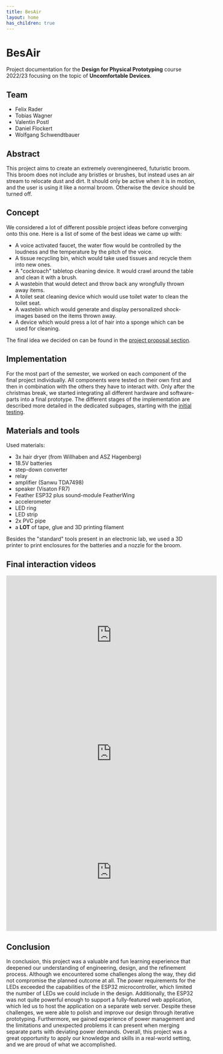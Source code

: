 ```yaml
---
title: BesAir
layout: home
has_children: true
---
```


# BesAir

Project documentation for the **Design for Physical Prototyping** course 2022/23 focusing on the topic of **Uncomfortable Devices**.

## Team

-   Felix Rader
-   Tobias Wagner
-   Valentin Postl
-   Daniel Flockert
-   Wolfgang Schwendtbauer

## Abstract

This project aims to create an extremely overengineered, futuristic broom.
This broom does not include any bristles or brushes, but instead uses an air stream to relocate dust and dirt.
It should only be active when it is in motion, and the user is using it like a normal broom.
Otherwise the device should be turned off.

## Concept

We considered a lot of different possible project ideas before converging onto this one.
Here is a list of some of the best ideas we came up with:

-   A voice activated faucet, the water flow would be controlled by the loudness and the temperature by the pitch of the voice.
-   A tissue recycling bin, which would take used tissues and recycle them into new ones.
-   A "cockroach" tabletop cleaning device. It would crawl around the table and clean it with a brush.
-   A wastebin that would detect and throw back any wrongfully thrown away items.
-   A toilet seat cleaning device which would use toilet water to clean the toilet seat.
-   A wastebin which would generate and display personalized shock-images based on the items thrown away.
-   A device which would press a lot of hair into a sponge which can be used for cleaning.

The final idea we decided on can be found in the [project proposal section](01_proposal).

## Implementation

For the most part of the semester, we worked on each component of the final project individually.
All components were tested on their own first and then in combination with the others they have to interact with.
Only after the christmas break, we started integrating all different hardware and software-parts into a final prototype.
The different stages of the implementation are described more detailed in the dedicated subpages, starting with the [initial testing](02_initial_testing).

## Materials and tools

Used materials:

-   3x hair dryer (from Willhaben and ASZ Hagenberg)
-   18.5V batteries
-   step-down converter
-   relay
-   amplifier (Sanwu TDA7498)
-   speaker (Visaton FR7)
-   Feather ESP32 plus sound-module FeatherWing
-   accelerometer
-   LED ring
-   LED strip
-   2x PVC pipe
-   a **LOT** of tape, glue and 3D printing filament

Besides the "standard" tools present in an electronic lab, we used a 3D printer to print enclosures for the batteries and a nozzle for the broom.

## Final interaction videos

<iframe width="560" height="315" src="https://www.youtube.com/embed/ef_SeeZ1vMo" title="YouTube video player" frameborder="0" allow="accelerometer; autoplay; clipboard-write; encrypted-media; gyroscope; picture-in-picture; web-share" allowfullscreen></iframe>

<iframe width="560" height="315" src="https://www.youtube.com/embed/J4gtbVzL-OM" title="YouTube video player" frameborder="0" allow="accelerometer; autoplay; clipboard-write; encrypted-media; gyroscope; picture-in-picture; web-share" allowfullscreen></iframe>

<iframe width="560" height="315" src="https://www.youtube.com/embed/Qpq8d5d9OnU" title="YouTube video player" frameborder="0" allow="accelerometer; autoplay; clipboard-write; encrypted-media; gyroscope; picture-in-picture; web-share" allowfullscreen></iframe>

## Conclusion

In conclusion, this project was a valuable and fun learning experience that deepened our understanding of engineering, design, and the refinement process. Although we encountered some challenges along the way, they did not compromise the planned outcome at all. The power requirements for the LEDs exceeded the capabilities of the ESP32 microcontroller, which limited the number of LEDs we could include in the design. Additionally, the ESP32 was not quite powerful enough to support a fully-featured web application, which led us to host the application on a separate web server. Despite these challenges, we were able to polish and improve our design through iterative prototyping. Furthermore, we gained experience of power management and the limitations and unexpected problems it can present when merging separate parts with deviating power demands. Overall, this project was a great opportunity to apply our knowledge and skills in a real-world setting, and we are proud of what we accomplished.
